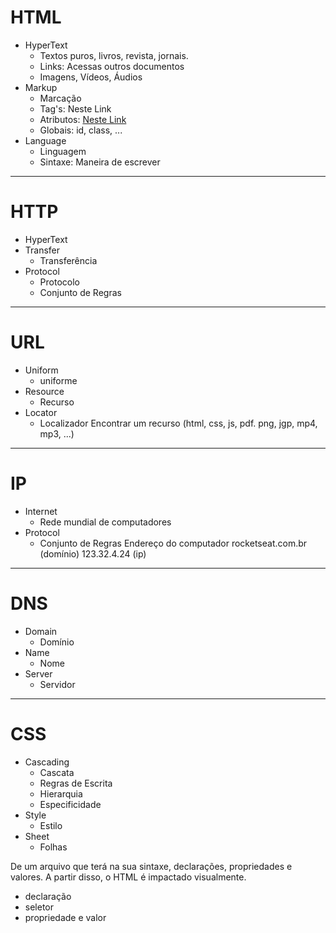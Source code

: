 # HTML

- HyperText
  - Textos puros, livros, revista, jornais.
  - Links: Acessas outros documentos
  - Imagens, Vídeos, Áudios
- Markup
  - Marcação
  - Tag's: <a>Neste Link</a>
  - Atributos: <a href="https://rocketseat.com.br">Neste Link</a>
  - Globais: id, class, ...
- Language
  - Linguagem
  - Sintaxe: Maneira de escrever

---

# HTTP

- HyperText
- Transfer
  - Transferência
- Protocol
  - Protocolo
  - Conjunto de Regras

---

# URL

- Uniform
  - uniforme
- Resource
  - Recurso
- Locator
  - Localizador
    Encontrar um recurso (html, css, js, pdf. png, jgp, mp4, mp3, ...)

---

# IP

- Internet
  - Rede mundial de computadores
- Protocol
  - Conjunto de Regras
    Endereço do computador
    rocketseat.com.br (domínio)
    123.32.4.24 (ip)

---

# DNS

- Domain
  - Domínio
- Name
  - Nome
- Server
  - Servidor

---

# CSS

- Cascading
  - Cascata
  - Regras de Escrita
  - Hierarquia
  - Especificidade
- Style
  - Estilo
- Sheet
  - Folhas

De um arquivo que terá na sua sintaxe, declarações, propriedades e valores. A partir disso, o HTML é impactado visualmente.

- declaração
- seletor
- propriedade e valor
